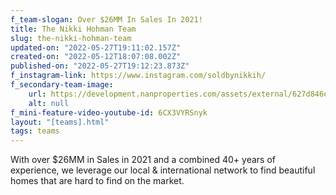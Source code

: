 ```yaml
---
f_team-slogan: Over $26MM In Sales In 2021!
title: The Nikki Hohman Team
slug: the-nikki-hohman-team
updated-on: "2022-05-27T19:11:02.157Z"
created-on: "2022-05-12T18:07:08.002Z"
published-on: "2022-05-27T19:12:23.873Z"
f_instagram-link: https://www.instagram.com/soldbynikkih/
f_secondary-team-image:
    url: https://development.nanproperties.com/assets/external/627d846ee80186a62c2f86ac___9129202.jpeg
    alt: null
f_mini-feature-video-youtube-id: 6CX3VYRSnyk
layout: "[teams].html"
tags: teams
---
```


With over $26MM in Sales in 2021 and a combined 40+ years of experience, we leverage our local & international network to find beautiful homes that are hard to find on the market.
